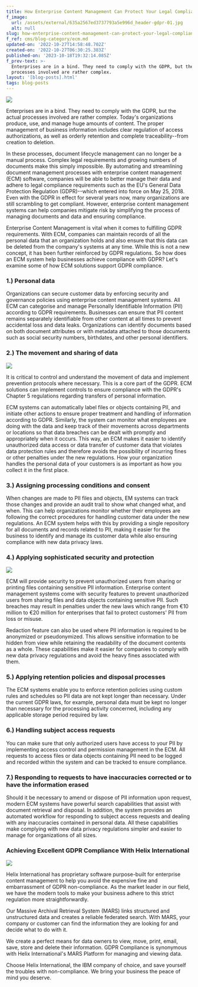 ```yaml
---
title: How Enterprise Content Management Can Protect Your Legal Compliance with GDPR
f_image:
  url: /assets/external/635a2567ed3737793a5e996d_header-gdpr-01.jpg
  alt: null
slug: how-enterprise-content-management-can-protect-your-legal-compliance-with-gdpr
f_ref: cms/blog-category/ecm.md
updated-on: '2022-10-27T14:58:48.702Z'
created-on: '2022-10-27T06:30:25.383Z'
published-on: '2023-10-18T19:32:14.085Z'
f_prev-text: >-
  Enterprises are in a bind. They need to comply with the GDPR, but the actual
  processes involved are rather complex.
layout: '[blog-posts].html'
tags: blog-posts
---
```


![](/assets/external/635a2567ed3737793a5e996d_header-gdpr-01.jpg)

Enterprises are in a bind. They need to comply with the GDPR, but the actual processes involved are rather complex. Today's organizations produce, use, and manage huge amounts of content. The proper management of business information includes clear regulation of access authorizations, as well as orderly retention and complete traceability--from creation to deletion.

In these processes, document lifecycle management can no longer be a manual process. Complex legal requirements and growing numbers of documents make this simply impossible. By automating and streamlining document management processes with enterprise content management (ECM) software, companies will be able to better manage their data and adhere to legal compliance requirements such as the EU's General Data Protection Regulation (GDPR)--which entered into force on May 25, 2018. Even with the GDPR in effect for several years now, many organizations are still scrambling to get compliant. However, enterprise content management systems can help companies mitigate risk by simplifying the process of managing documents and data and ensuring compliance.

Enterprise Content Management is vital when it comes to fulfilling GDPR requirements. With ECM, companies can maintain records of all the personal data that an organization holds and also ensure that this data can be deleted from the company's systems at any time. While this is not a new concept, it has been further reinforced by GDPR regulations. So how does an ECM system help businesses achieve compliance with GDPR? Let's examine some of how ECM solutions support GDPR compliance.

### 1.) Personal data

Organizations can secure customer data by enforcing security and governance policies using enterprise content management systems. All ECM can categorise and manage Personally Identifiable Information (PII) according to GDPR requirements. Businesses can ensure that PII content remains separately identifiable from other content at all times to prevent accidental loss and data leaks. Organizations can identify documents based on both document attributes or with metadata attached to those documents such as social security numbers, birthdates, and other personal identifiers.

### 2.) The movement and sharing of data

![](/assets/external/635a9b09593e067f5c6ef812_1-in-gdpr.jpg)

It is critical to control and understand the movement of data and implement prevention protocols where necessary. This is a core part of the GDPR. ECM solutions can implement controls to ensure compliance with the GDPR's Chapter 5 regulations regarding transfers of personal information.

ECM systems can automatically label files or objects containing PII, and initiate other actions to ensure proper treatment and handling of information according to GDPR. Similarly, the system can monitor what employees are doing with the data and keep track of their movements across departments or locations so that data breaches can be dealt with promptly and appropriately when it occurs. This way, an ECM makes it easier to identify unauthorized data access or data transfer of customer data that violates data protection rules and therefore avoids the possibility of incurring fines or other penalties under the new regulations. How your organization handles the personal data of your customers is as important as how you collect it in the first place.

### 3.) Assigning processing conditions and consent

When changes are made to PII files and objects, EM systems can track those changes and provide an audit trail to show what changed what, and when. This can help organizations monitor whether their employees are following the correct procedures for handling customer data under the new regulations. An ECM system helps with this by providing a single repository for all documents and records related to PII, making it easier for the business to identify and manage its customer data while also ensuring compliance with new data privacy laws.

### 4.) Applying sophisticated security and protection

![](/assets/external/635a9c935947360dedacf2c1_2-in-gdpr.jpg)

ECM will provide security to prevent unauthorized users from sharing or printing files containing sensitive PII information. Enterprise content management systems come with security features to prevent unauthorized users from sharing files and data objects containing sensitive PII. Such breaches may result in penalties under the new laws which range from €10 million to €20 million for enterprises that fail to protect customers' PII from loss or misuse.

Redaction feature can also be used where PII information is required to be anonymized or pseudonymized. This allows sensitive information to be hidden from view while retaining the readability of the document contents as a whole. These capabilities make it easier for companies to comply with new data privacy regulations and avoid the heavy fines associated with them.

### 5.) Applying retention policies and disposal processes

The ECM systems enable you to enforce retention policies using custom rules and schedules so PII data are not kept longer than necessary. Under the current GDPR laws, for example, personal data must be kept no longer than necessary for the processing activity concerned, including any applicable storage period required by law.

### 6.) Handling subject access requests

You can make sure that only authorized users have access to your PII by implementing access control and permission management in the ECM. All requests to access files or data objects containing PII need to be logged and recorded within the system and can be tracked to ensure compliance.

### 7.) Responding to requests to have inaccuracies corrected or to have the information erased

Should it be necessary to amend or dispose of PII information upon request, modern ECM systems have powerful search capabilities that assist with document retrieval and disposal. In addition, the system provides an automated workflow for responding to subject access requests and dealing with any inaccuracies contained in personal data. All these capabilities make complying with new data privacy regulations simpler and easier to manage for organizations of all sizes.

### Achieving Excellent GDPR Compliance With Helix International

![](/assets/external/635a9c9f3097f65c17ec4565_3-in-gdpr.jpg)

Helix International has proprietary software purpose-built for enterprise content management to help you avoid the expensive fine and embarrassment of GDPR non-compliance. As the market leader in our field, we have the modern tools to make your business adhere to this strict regulation more straightforwardly.

Our Massive Archival Retrieval System (MARS) links structured and unstructured data and creates a reliable federated search. With MARS, your company or customer can find the information they are looking for and decide what to do with it.

We create a perfect means for data owners to view, move, print, email, save, store and delete their information. GDPR Compliance is synonymous with Helix International's MARS Platform for managing and viewing data.

Choose Helix International, the IBM company of choice, and save yourself the troubles with non-compliance. We bring your business the peace of mind you deserve.

‍
